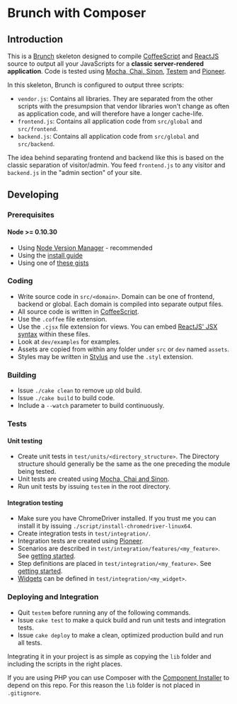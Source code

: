 # Brunch with Composer

## Introduction

This is a [Brunch] skeleton designed to compile [CoffeeScript] and [ReactJS] source to
output all your JavaScripts for a **classic server-rendered application**. Code is tested
using [Mocha, Chai, Sinon], [Testem] and [Pioneer].

In this skeleton, Brunch is configured to output three scripts:

* `vendor.js`: Contains all libraries. They are separated from the other scripts with the
  presumpsion that vendor libraries won't change as often as application code, and will
  therefore have a longer cache-life.
* `frontend.js`: Contains all application code from `src/global` and `src/frontend`.
* `backend.js`: Contains all application code from `src/global` and `src/backend`.

The idea behind separating frontend and backend like this is based on the classic
separation of visitor/admin. You feed `frontend.js` to any visitor and `backend.js` in the
"admin section" of your site.

[Brunch]: http://brunch.io/
[CoffeeScript]: http://coffeescript.org
[ReactJS]: https://facebook.github.io/react/
[Mocha, Chai, Sinon]: https://nicolas.perriault.net/code/2013/testing-frontend-javascript-code-using-mocha-chai-and-sinon/
[Testem]: https://github.com/airportyh/testem
[Pioneer]: http://pioneerjs.com/

## Developing

### Prerequisites

#### Node >= 0.10.30

* Using [Node Version Manager] - recommended
* Using the [install guide](https://github.com/joyent/node/wiki/Installing-Node.js-via-package-manager)
* Using one of [these gists](https://gist.github.com/isaacs/579814)

[Node Version Manager]: https://github.com/creationix/nvm

### Coding

* Write source code in `src/<domain>`. Domain can be one of frontend, backend or global.
  Each domain is compiled into separate output files.
* All source code is written in [CoffeeScript].
* Use the `.coffee` file extension.
* Use the `.cjsx` file extension for views. You can embed [ReactJS' JSX syntax] within these files.
* Look at `dev/examples` for examples.
* Assets are copied from within any folder under `src` or `dev` named `assets`.
* Styles may be written in [Stylus] and use the `.styl` extension.

[ReactJS' JSX syntax]: https://facebook.github.io/react/docs/jsx-in-depth.html
[Stylus]: https://learnboost.github.io/stylus/

### Building

* Issue `./cake clean` to remove up old build.
* Issue `./cake build` to build code.
* Include a `--watch` parameter to build continuously.

### Tests

#### Unit testing

* Create unit tests in `test/units/<directory_structure>`. The Directory structure should
  generally be the same as the one preceding the module being tested.
* Unit tests are created using [Mocha, Chai and Sinon].
* Run unit tests by issuing `testem` in the root directory.

[Mocha, Chai and Sinon]: https://nicolas.perriault.net/code/2013/testing-frontend-javascript-code-using-mocha-chai-and-sinon/

#### Integration testing

* Make sure you have ChromeDriver installed. If you trust me you can install it by
  issuing `./script/install-chromedriver-linux64`.
* Create integration tests in `test/integration/`.
* Integration tests are created using [Pioneer].
* Scenarios are described in `test/integration/features/<my_feature>`. See [getting started].
* Step definitions are placed in `test/integration/<my_feature>`. See [getting started].
* [Widgets] can be defined in `test/integration/<my_widget>`.

[Pioneer]: http://pioneerjs.com/
[getting started]: https://github.com/mojotech/pioneer/blob/master/docs/getting_started.md
[Widgets]: https://github.com/mojotech/pioneer/blob/master/docs/widget.md

### Deploying and Integration

* Quit `testem` before running any of the following commands.
* Issue `cake test` to make a quick build and run unit tests and integration tests.
* Issue `cake deploy` to make a clean, optimized production build and run all tests.

Integrating it in your project is as simple as copying the `lib` folder and including the
scripts in the right places.

If you are using PHP you can use Composer with the [Component Installer] to depend on this
repo. For this reason the `lib` folder is not placed in `.gitignore`.

[Component Installer]: https://github.com/robloach/component-installer
